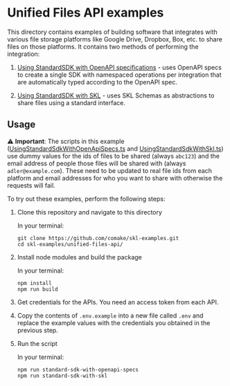 # Unified Files API examples

This directory contains examples of building software that integrates with various file storage platforms like Google Drive, Dropbox, Box, etc. to share files on those platforms. It contains two methods of performing the integration:

1. [Using StandardSDK with OpenAPI specifications](https://github.com/comake/skl-examples/blob/main/unified-files-api/src/UsingStandardSdkWithOpenApiSpecs.ts) - uses OpenAPI specs to create a single SDK with namespaced operations per integration that are automatically typed according to the OpenAPI spec.

2. [Using StandardSDK with SKL](https://github.com/comake/skl-examples/blob/main/unified-files-api/src/UsingStandardSdkWithSkl.ts) - uses SKL Schemas as abstractions to share files using a standard interface.

## Usage

⚠️ **Important**: The scripts in this example ([UsingStandardSdkWithOpenApiSpecs.ts](https://github.com/comake/skl-examples/blob/main/unified-files-api/src/UsingStandardSdkWithOpenApiSpecs.ts) and [UsingStandardSdkWithSkl.ts](https://github.com/comake/skl-examples/blob/main/unified-files-api/src/UsingStandardSdkWithSkl.ts)) use dummy values for the ids of files to be shared (always `abc123`) and the email address of people those files will be shared with (always `adler@example.com`). These need to be updated to real file ids from each platform and email addresses for who you want to share with otherwise the requests will fail.

To try out these examples, perform the following steps:

1. Clone this repository and navigate to this directory

    In your terminal: 

    ```shell
    git clone https://github.com/comake/skl-examples.git
    cd skl-examples/unified-files-api/
    ```

2. Install node modules and build the package

    In your terminal: 

    ```shell
    npm install
    npm run build
    ```

3. Get credentials for the APIs. You need an access token from each API.

4. Copy the contents of `.env.example` into a new file called `.env` and replace the example values with the credentials you obtained in the previous step.

5. Run the script

    In your terminal: 
    
    ```shell
    npm run standard-sdk-with-openapi-specs
    npm run standard-sdk-with-skl
    ```
